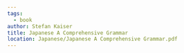 ```yaml
---
tags:
  - book
author: Stefan Kaiser
title: Japanese A Comprehensive Grammar
location: Japanese/Japanese A Comprehensive Grammar.pdf
---
```

